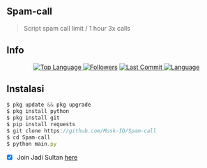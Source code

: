 ## Spam-call
> Script spam call limit / 1 hour 3x calls
## Info
<p align="center">
 <a href="https://github.com/Musk-ID">
    <img alt="Top Language" src="https://img.shields.io/github/languages/top/Musk-ID/Spam-call.svg"/>
  </a>
<a href="https://github.com/Musk-ID/followers">
  <img title="Followers" src="https://img.shields.io/github/followers/Musk-ID?label=Followers&color=blue&style=flat-square"></a>
<a href="https://github.com/Musk-ID/Anime-Tracker/stargazers/">
<a href="https://github.com/Musk-ID">
  <img alt="Last Commit" src="https://img.shields.io/github/last-commit/Musk-ID/Spam-call.svg"/>
</a>
<a href="https://github.com/Musk-ID">
  <img alt="Language" src="https://img.shields.io/github/languages/count/Musk-ID/Spam-call.svg"/>
</a>
</div>
</p>

## Instalasi
```js
$ pkg update && pkg upgrade
$ pkg install python
$ pkg install git
$ pip install requests
$ git clone https://github.com/Musk-ID/Spam-call
$ cd Spam-call
$ python main.py
```
- [X] Join Jadi Sultan [here](https://rotf.lol/GetKey)
